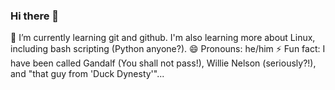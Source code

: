 ### Hi there 👋

<!--
**StephanHSmith/StephanHSmith** is a ✨ _special_ ✨ repository because its `README.md` (this file) appears on your GitHub profile.

Here are some ideas to get you started:

- 🔭 I’m currently working on ...
- 🌱 I’m currently learning git and github. I'm also learning more about Linux, including bash scripting.
- 👯 I’m looking to collaborate on ...
- 🤔 I’m looking for help with ...
- 💬 Ask me about ...
- 📫 How to reach me: ...
- 😄 Pronouns: he/him
- ⚡ Fun fact: I have been called Gandalf (You shall not pass!), Willie Nelson (seriously?!), and "that guy from 'Duck Dynesty'"...
-->
 🌱 I’m currently learning git and github. I'm also learning more about Linux, including bash scripting (Python anyone?).
 😄 Pronouns: he/him
 ⚡ Fun fact: I have been called Gandalf (You shall not pass!), Willie Nelson (seriously?!), and "that guy from 'Duck Dynesty'"...